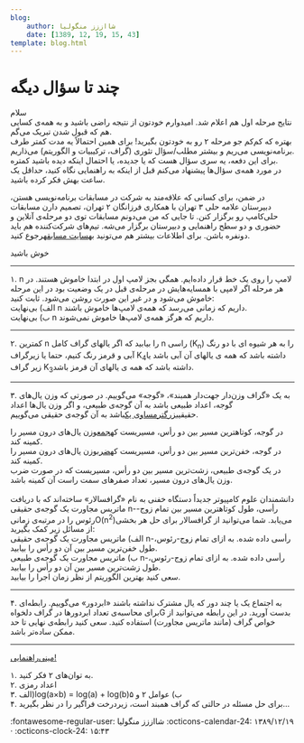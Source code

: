 ```yaml
---
blog:
    author: شااززز منگولیا
    date: [1389, 12, 19, 15, 43]
template: blog.html
---
```

# چند تا سؤال دیگه

<div class="cnt">
سلام<br/>نتایج مرحله اول هم اعلام شد. امیدوارم خودتون از نتیجه راضی باشید و به همه‌ی کسایی هم که قبول شدن تبریک می‌گم.<br/>بهتره که کم‌کم جو مرحله ۲ رو به خودتون بگیرید! برای همین احتمالاً یه مدت کمتر طرف برنامه‌نویسی می‌ریم و بیشتر مطلب/سؤال تئوری (گراف، ترکیبیات و الگوریتم) می‌ذاریم.<br/>برای این دفعه، یه سری سؤال هست که یا جدیده، یا احتمال اینکه دیده باشید کمتره.<br/>در مورد همه‌ی سؤال‌ها پیشنهاد می‌کنم قبل از اینکه به راهنمایی نگاه کنید، حداقل یک ساعت بهش فکر کرده باشید.<br/><p>در ضمن، برای کسانی که علاقه‌مند به شرکت در مسابقات برنامه‌نویسی هستن، دبیرستان علامه حلی ۳ تهران با همکاری فرزانگان ۲ تهران، تصمیم دارن مسابقات حلی‌کامپ رو برگزار کنن. تا جایی که من می‌دونم مسابقات توی دو مرحله‌ی آنلاین و حضوری  و دو سطح راهنمایی و دبیرستان برگزار می‌شه. تیم‌های شرکت‌کننده هم باید دونفره باشن. برای اطلاعات بیشتر هم می‌تونید به<a href="http://www.helli3comp.ir/">سایت مسابقه</a>رجوع کنید.</p>
<p>خوش باشید</p>
<hr size="2" width="100%"/>۱. n لامپ را روی یک خط قرار داده‌ایم. همگی بجز لامپ اول در ابتدا خاموش هستند. در هر مرحله اگر لامپی با همسایه‌هایش در مرحله‌ی قبل در یک وضعیت بود در این مرحله خاموش می‌شود و در غیر این صورت روشن می‌شود. ثابت کنید:<br/>الف) بی‌نهایت n داریم که زمانی می‌رسد که همه‌ی لامپ‌ها خاموش باشند.<br/>ب)  بی‌نهایت n داریم که هرگز همه‌ی لامپ‌ها خاموش نمی‌شوند.<hr size="2" width="100%"/>
<p>۲. کمترین n را بیابید که اگر یالهای گراف کامل n راسی (K<sub>n</sub>) را به هر شیوه ای با دو رنگ آبی و قرمز رنگ کنیم، حتما یا زیرگراف K<sub>4</sub>داشته باشد که همه ی یالهای آن آبی باشد یا زیر گراف K<sub>3</sub>داشته باشد که همه ی یالهای آن قرمز باشد.</p>
<hr size="2" width="100%"/>۳. به یک «گراف وزن‌دار جهت‌دار همبند»، «گوجه» می‌گوییم. در صورتی که وزن یال‌های گوجه، اعداد طبیعی باشد به آن گوجه‌ی طبیعی، و اگر وزن یال‌ها اعداد حقیقی<u>بزرگترمساوی یک</u>باشد به آن گوجه‌ی حقیقی می‌گوییم.<br/><p>در گوجه، کوتاهترین مسیر بین دو رأس، مسیریست که<u>جمع</u>وزن یال‌های درون مسیر را کمینه کند.<br/>در گوجه، خفن‌ترین مسیر بین دو رأس، مسیریست که<u>ضرب</u>وزن یال‌های درون مسیر را کمینه کند.<br/>در یک گوجه‌ی طبیعی، زشت‌ترین مسیر بین دو رأس، مسیریست که در صورت ضرب وزن یال‌های درون مسیر، تعداد صفرهای سمت راست آن کمینه باشد.<br/><br/>دانشمندان علوم کامپیوتر جدیداً دستگاه خفنی به نام «گرافسالار» ساخته‌اند که با دریافت ماتریس مجاورت یک گوجه‌ی حقیقی n-رأسی، طول کوتاهترین مسیر بین تمام زوج-رئوس را در مرتبه‌ی زمانیO(n<sup>2</sup>)می‌یابد. شما می‌توانید از گرافسالار برای حل هر بخشی از مسائل زیر کمک بگیرید:<br/>الف) ماتریس مجاورت یک گوجه‌ی حقیقی n-رأسی داده شده. به ازای تمام زوج-رئوس، طول خفن‌ترین مسیر بین آن دو رأس را بیابید.<br/>ب)  ماتریس مجاورت یک گوجه‌ی طبیعی n-رأسی داده شده. به ازای تمام زوج-رئوس، طول زشت‌ترین مسیر بین آن دو رأس را بیابید.<br/>سعی کنید بهترین الگوریتم از نظر زمان اجرا را بیابید.</p>
<p></p>
<hr size="2" width="100%"/>
<p>۴. به اجتماع یک یا چند دور که یال مشترک نداشته باشند «ابردور» می‌گوییم. رابطه‌ای برای محاسبه‌ی تعداد ابردورها در گراف دلخواهG بدست آورید. در این رابطه می‌توانید از خواص گراف (مانند ماتریس مجاورت) استفاده کنید. سعی کنید رابطه‌ی نهایی تا حد ممکن ساده‌تر باشد.</p>
<hr size="2" width="100%"/>
<p></p>
<p><a class="toggle" href="" id="t_hint111_0">مینی‌راهنمایی!</a></p>
<p class="hide" id="hint111_0">۱. به توان‌های ۲ فکر کنید.<br/>۲. اعداد رمزی<br/>۳. الف)log(a×b) = log(a) + log(b)ب) عوامل ۲ و ۵<br/>۴. برای حل مسئله در حالتی که گراف همبند است، زیردرخت فراگیر را در نظر بگیرید...</p>
</div>

<div class="blog-info" markdown>
<span class="blog-author">
:fontawesome-regular-user: شااززز منگولیا
</span>
<span class="blog-date">
:octicons-calendar-24: ۱۳۸۹/۱۲/۱۹ · :octicons-clock-24: ۱۵:۴۳
</span>
</div>

